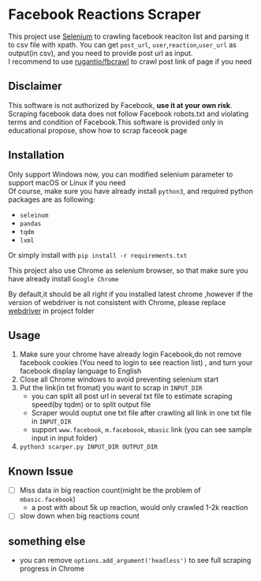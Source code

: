 # Facebook Reactions Scraper

This project use [Selenium](https://www.seleniumhq.org/) to crawling facebook reaciton list and  parsing it to csv file with xpath. You can get `post_url`, `user`,`reaction`,`user_url` as output(in csv), and you need to provide post url as input.  
I recommend to use [rugantio/fbcrawl](https://github.com/rugantio/fbcrawl) to crawl post link of page if you need  
## Disclaimer

This software is not authorized by Facebook, **use it at your own risk**. Scraping facebook data does not follow Facebook robots.txt and violating terms and condition of Facebook.This software is provided only in educational propose, show how to scrap faceook page   

## Installation

Only support Windows now, you can modified selenium parameter to support macOS or Linux if you need  
Of course, make sure you have already install `python3`, and required python packages are as following:   

- `seleinum` 
- `pandas`
- `tqdm`
- `lxml`

Or simply install with `pip install -r requirements.txt`  

This project also use Chrome as selenium browser, so that make sure you have already install `Google Chrome`   

By default,it should be all right if you installed latest chrome ,however if the version of webdriver is not consistent with Chrome, please replace [webdriver](https://sites.google.com/a/chromium.org/chromedriver/downloads) in project folder   

## Usage 

1. Make sure your chrome have already login Facebook,do not remove facebook cookies (You need to login to see reaction list) , and turn your facebook display language to English
2. Close all Chrome windows to avoid preventing selenium start 
3. Put the link(in txt fromat) you want to scrap in `INPUT_DIR` 
   - you can split all post url in several txt file to estimate scraping speed(by tqdm) or to split output file
   - Scraper would ouptut one txt file after crawling all link in one txt file in `INPUT_DIR`
   - support `www.facebook`, `m.faceboook`, `mbasic` link (you can see sample input in input folder)
4. `python3 scarper.py INPUT_DIR OUTPUT_DIR`

## Known Issue
- [ ] Miss data in big reaction count(might be the problem of `mbasic.facebook`)
	- a post with about 5k up reaction, would only crawled 1-2k reaction
- [ ] slow down when big reactions count
## something else
- you can remove `options.add_argument('headless')` to see full scraping progress in Chrome